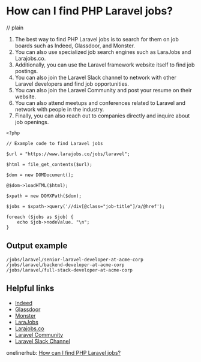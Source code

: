 # How can I find PHP Laravel jobs?
// plain

1. The best way to find PHP Laravel jobs is to search for them on job boards such as Indeed, Glassdoor, and Monster.
2. You can also use specialized job search engines such as LaraJobs and Larajobs.co.
3. Additionally, you can use the Laravel framework website itself to find job postings.
4. You can also join the Laravel Slack channel to network with other Laravel developers and find job opportunities.
5. You can also join the Laravel Community and post your resume on their website.
6. You can also attend meetups and conferences related to Laravel and network with people in the industry.
7. Finally, you can also reach out to companies directly and inquire about job openings.

```
<?php

// Example code to find Laravel jobs

$url = "https://www.larajobs.co/jobs/laravel";

$html = file_get_contents($url);

$dom = new DOMDocument();

@$dom->loadHTML($html);

$xpath = new DOMXPath($dom);

$jobs = $xpath->query('//div[@class="job-title"]/a/@href');

foreach ($jobs as $job) {
    echo $job->nodeValue. "\n";
}

```

## Output example


```
/jobs/laravel/senior-laravel-developer-at-acme-corp
/jobs/laravel/backend-developer-at-acme-corp
/jobs/laravel/full-stack-developer-at-acme-corp
```

## Helpful links
- [Indeed](https://www.indeed.com/)
- [Glassdoor](https://www.glassdoor.com/)
- [Monster](https://www.monster.com/)
- [LaraJobs](https://www.larajobs.co/)
- [Larajobs.co](https://larajobs.co/)
- [Laravel Community](https://laravel.com/community)
- [Laravel Slack Channel](https://laravel.com/slack)

onelinerhub: [How can I find PHP Laravel jobs?](https://onelinerhub.com/php-laravel/how-can-i-find-php-laravel-jobs)